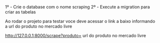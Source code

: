 1º - Crie o database com o nome scraping
2º - Execute a migration para criar as tabelas

Ao rodar o projeto para testar voce deve acessar o link a baixo informando a url do produto no mercado livre

http://127.0.0.1:8000/scrape?produto= url do produto no mercado livre